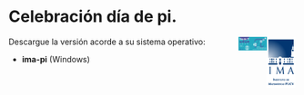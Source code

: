 # Celebración día de pi.
<img src="ima-pi/img/Logotipo-IMA-oficial.png"
     style="float: right;" alt="drawing" width="50" />
 
 
<img src="ima-pi/img/Dia-de-Pi-2020-web-intro.png"
     style="float: right;" alt="drawing" width="50" />

Descargue la versión acorde a su sistema operativo:

- **ima-pi** (Windows)
